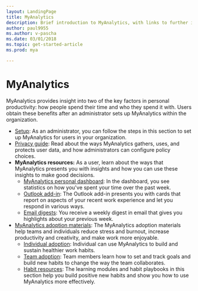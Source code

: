 ```yaml
---
layout: LandingPage
title: MyAnalytics
description: Brief introduction to MyAnalytics, with links to further information. 
author: paul9955
ms.author: v-pascha
ms.date: 03/01/2018
ms.topic: get-started-article
ms.prod: mya

---
```

# MyAnalytics

MyAnalytics provides insight into two of the key factors in personal productivity: how people spend their time and who they spend it with. Users obtain these benefits after an administrator sets up MyAnalytics within the organization. 

<ul>
  <li><a href="../myanalytics/setup/Mya-setup-checklist.md">Setup</a>: As an administrator, you can follow the steps in this section to set up MyAnalytics for users in your organization.</li>
  <li><a href="../myanalytics/overview/Privacy-Guide.md">Privacy guide</a>: Read about the ways MyAnalytics gathers, uses, and protects user data, and how administrators can configure policy choices.</li> 
  <li><b>MyAnalytics resources:</b> As a user, learn about the ways that MyAnalytics presents you with insights and how you can use these insights to make good decisions.
      <ul>
         <li><a href="..myanalytics/use/dashboard.md">MyAnalytics personal dashboard</a>: In the dashboard, you see statistics on how  you've spent your time over the past week.</li>
         <li><a href="../myanalytics/use/add-in.md">Outlook add-in</a>: The Outlook add-in presents you with cards that  report on aspects of your recent work experience and let you respond in various ways.</li>
         <li><a href="../myanalytics/use/email-digests.md">Email digests</a>: You receive a weekly digest in email that gives you highlights about your previous week.</li> 
      </ul>
  </li>
  <li><a href="../myanalytics/use/MyA-Adoption/Adopt-myanalytics.md">MyAnalytics adoption materials</a>: The MyAnalytics adoption materials help teams and individuals reduce stress and burnout, increase productivity and creativity, and make work more enjoyable.
        <ul>
         <li><a href="..myanalytics/use/MyA-Adoption/Indiv-adopt-get-started.md">Individual adoption</a>: Individual can use MyAnalytics to build and sustain healthier work habits.</li>
         <li><a href="../myanalytics/use/MyA-Adoption/Team-adopt-intro.md">Team adoption</a>: Team members learn how to set and track goals and build new habits to change the way the team collaborates.</li>
         <li><a href="../myanalytics/use/MyA-Adoption/Adopt-Learning-Modules.md">Habit resources</a>: The learning modules and habit playbooks in this section help you build positive new habits and show you how to use MyAnalytics more effectively. </li> 
      </ul>  
  </li>
  </li>  
</ul>
